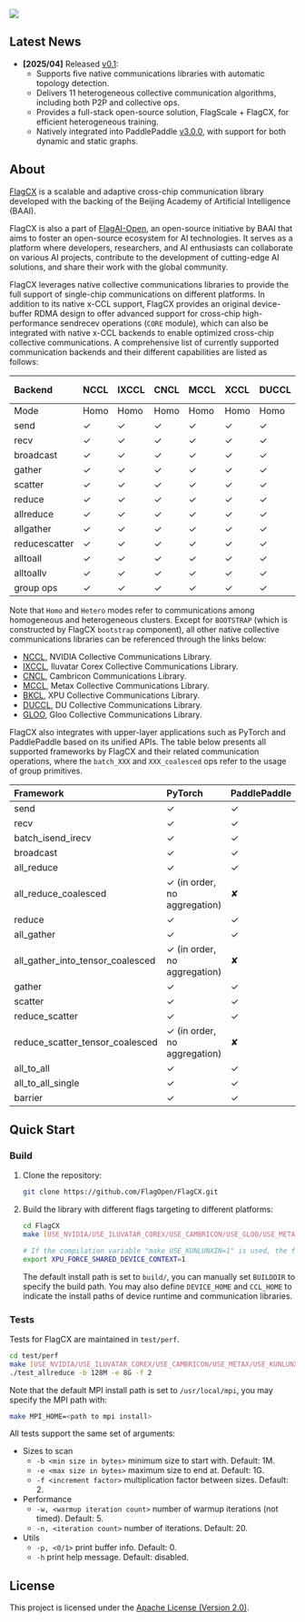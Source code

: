 [<img src="flagopen.png">](https://flagopen.baai.ac.cn/)

## Latest News
- **[2025/04]** Released [v0.1](https://github.com/FlagOpen/FlagCX/tree/release/v0.1): 
  - Supports five native communications libraries with automatic topology detection.
  - Delivers 11 heterogeneous collective communication algorithms, including both P2P and collective ops.
  - Provides a full-stack open-source solution, FlagScale + FlagCX, for efficient heterogeneous training.
  - Natively integrated into PaddlePaddle [v3.0.0](https://github.com/PaddlePaddle/Paddle/tree/v3.0.0), with support for both dynamic and static graphs.

## About

[FlagCX](https://github.com/FlagOpen/FlagCX.git) is a scalable and adaptive cross-chip communication library developed with the backing of the Beijing Academy of Artificial Intelligence (BAAI).

FlagCX is also a part of [FlagAI-Open](https://flagopen.baai.ac.cn/), an open-source initiative by BAAI that aims to foster an open-source ecosystem for AI technologies. It serves as a platform where developers, researchers, and AI enthusiasts can collaborate on various AI projects, contribute to the development of cutting-edge AI solutions, and share their work with the global community.

FlagCX leverages native collective communications libraries to provide the full support of single-chip communications on different platforms. In addition to its native x-CCL support, FlagCX provides an original device-buffer RDMA design to offer advanced support for cross-chip high-performance sendrecev operations (`CORE` module), which can also be integrated with native x-CCL backends to enable optimized cross-chip collective communications. A comprehensive list of currently supported communication backends and their different capabilities are listed as follows:

| Backend       | NCCL | IXCCL  | CNCL | MCCL | XCCL | DUCCL | BOOTSTRAP | GLOO    | CORE+x-CCL |
|:--------------|:-----|:-------|:-----|:-----|:-----|:------|:----------|:--------|:-----------|
| Mode          | Homo | Homo   | Homo | Homo | Homo | Homo  | Hetero    | Hetero  | Hetero     |
| send          | ✓    | ✓      | ✓    | ✓    | ✓    | ✓     |✓          | ✓       | ✓          |
| recv          | ✓    | ✓      | ✓    | ✓    | ✓    | ✓     |✓          | ✓       | ✓          |
| broadcast     | ✓    | ✓      | ✓    | ✓    | ✓    | ✓     |✘          | ✘       | ✓          |
| gather        | ✓    | ✓      | ✓    | ✓    | ✓    | ✓     |✘          | ✘       | ✓          |
| scatter       | ✓    | ✓      | ✓    | ✓    | ✓    | ✓     |✘          | ✘       | ✓          |
| reduce        | ✓    | ✓      | ✓    | ✓    | ✓    | ✓     |✓          | ✘       | ✓          |
| allreduce     | ✓    | ✓      | ✓    | ✓    | ✓    | ✓     |✓          | ✓       | ✓          |
| allgather     | ✓    | ✓      | ✓    | ✓    | ✓    | ✓     |✓          | ✓       | ✓          |
| reducescatter | ✓    | ✓      | ✓    | ✓    | ✓    | ✓     |✓          | ✘       | ✓          |
| alltoall      | ✓    | ✓      | ✓    | ✓    | ✓    | ✓     |✓          | ✓       | ✓          |
| alltoallv     | ✓    | ✓      | ✓    | ✓    | ✓    | ✓     |✘          | ✓       | ✓          |
| group ops     | ✓    | ✓      | ✓    | ✓    | ✓    | ✓     |✘          | ✘       | ✘          |

Note that `Homo` and `Hetero` modes refer to communications among homogeneous and heterogeneous clusters. Except for `BOOTSTRAP` (which is constructed by FlagCX `bootstrap` component), all other native collective communications libraries can be referenced through the links below:

- [NCCL](https://github.com/NVIDIA/nccl), NVIDIA Collective Communications Library.
- [IXCCL](https://www.iluvatar.com/software?fullCode=cpjs-rj-rjz), Iluvatar Corex Collective Communications Library.
- [CNCL](https://www.cambricon.com/docs/sdk_1.7.0/cncl_1.2.1/user_guide/index.html#), Cambricon Communications Library.
- [MCCL](https://developer.metax-tech.com/softnova/metax), Metax Collective Communications Library.
- [BKCL](), XPU Collective Communications Library.
- [DUCCL](https://developer.sourcefind.cn), DU Collective Communications Library.
- [GLOO](https://github.com/facebookincubator/gloo), Gloo Collective Communications Library.

FlagCX also integrates with upper-layer applications such as PyTorch and PaddlePaddle based on its unified APIs. The table below presents all supported frameworks by FlagCX and their related communication operations, where the `batch_XXX` and `XXX_coalesced` ops refer to the usage of group primitives.

| Framework                         | PyTorch                      | PaddlePaddle |
|:----------------------------------|:-----------------------------|:-------------|
| send                              | ✓                            |✓             |
| recv                              | ✓                            |✓             |
| batch_isend_irecv                 | ✓                            |✓             |
| broadcast                         | ✓                            |✓             |
| all_reduce                        | ✓                            |✓             |
| all_reduce_coalesced              | ✓ (in order, no aggregation) |✘             |
| reduce                            | ✓                            |✓             |
| all_gather                        | ✓                            |✓             |
| all_gather_into_tensor_coalesced  | ✓ (in order, no aggregation) |✘             |
| gather                            | ✓                            |✓             |
| scatter                           | ✓                            |✓             |
| reduce_scatter                    | ✓                            |✓             |
| reduce_scatter_tensor_coalesced   | ✓ (in order, no aggregation) |✘             |
| all_to_all                        | ✓                            |✓             |
| all_to_all_single                 | ✓                            |✓             |
| barrier                           | ✓                            |✓             |

## Quick Start

### Build 
1. Clone the repository:
    ```sh
    git clone https://github.com/FlagOpen/FlagCX.git
    ```

2. Build the library with different flags targeting to different platforms:
    ```sh
    cd FlagCX
    make [USE_NVIDIA/USE_ILUVATAR_COREX/USE_CAMBRICON/USE_GLOO/USE_METAX/USE_KUNLUNXIN/USE_DU]=1

    # If the compilation variable "make USE_KUNLUNXIN=1" is used, the following environment variables need to be enabled:
    export XPU_FORCE_SHARED_DEVICE_CONTEXT=1
    ```
    The default install path is set to `build/`, you can manually set `BUILDDIR` to specify the build path. You may also define `DEVICE_HOME` and `CCL_HOME` to indicate the install paths of device runtime and communication libraries.

### Tests

Tests for FlagCX are maintained in `test/perf`.
```sh
cd test/perf
make [USE_NVIDIA/USE_ILUVATAR_COREX/USE_CAMBRICON/USE_METAX/USE_KUNLUNXIN/USE_DU]=1
./test_allreduce -b 128M -e 8G -f 2
```
Note that the default MPI install path is set to `/usr/local/mpi`, you may specify the MPI path with:
```sh
make MPI_HOME=<path to mpi install>
```

All tests support the same set of arguments:

* Sizes to scan
  * `-b <min size in bytes>` minimum size to start with. Default: 1M.
  * `-e <max size in bytes>` maximum size to end at. Default: 1G.
  * `-f <increment factor>` multiplication factor between sizes. Default: 2.
* Performance
  * `-w, <warmup iteration count>` number of warmup iterations (not timed). Default: 5.
  * `-n, <iteration count>` number of iterations. Default: 20.
* Utils
  * `-p, <0/1>` print buffer info. Default: 0.
  * `-h` print help message. Default: disabled.

## License

This project is licensed under the [Apache License (Version 2.0)](https://github.com/FlagOpen/FlagCX/blob/main/LICENSE).
